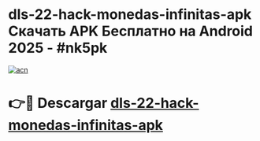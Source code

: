 # dls-22-hack-monedas-infinitas-apk Скачать APK Бесплатно на Android 2025 - #nk5pk

[![acn](https://github.com/user-attachments/assets/0f9c940e-d8b0-45ae-aac7-cd30a18b3e1c)](https://apps.freeplayer.one?title=dls-22-hack-monedas-infinitas-apk&ref=9RF)

# 👉🔴 Descargar [dls-22-hack-monedas-infinitas-apk](https://apps.freeplayer.one?title=dls-22-hack-monedas-infinitas-apk&ref=9RF)